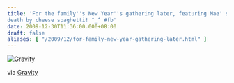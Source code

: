 ```yaml
---
title: 'For the family''s New Year''s gathering later, featuring Mae''s famous
death by cheese spaghetti! ^_^ #fb'
date: 2009-12-30T11:36:00.000+08:00
draft: false
aliases: [ "/2009/12/for-family-new-year-gathering-later.html" ]
---
```


  
[![Gravity](http://jon.doblados.net/wp-content/uploads/2009/12/Gravity.jpg.scaled1000-300x225.jpg)](http://jon.doblados.net/wp-content/uploads/2009/12/Gravity.jpg.scaled1000.jpg)  

  

  

via [Gravity](http://mobileways.de/gravity)